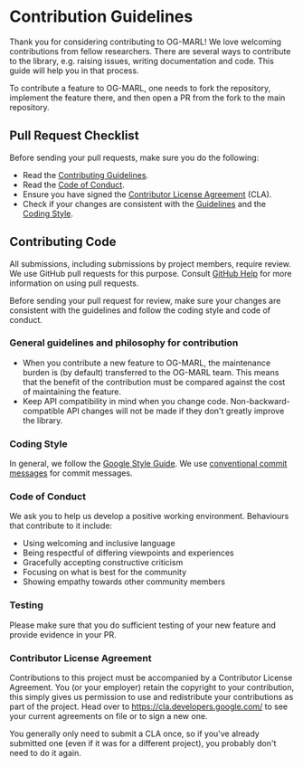 # Contribution Guidelines

Thank you for considering contributing to OG-MARL! We love welcoming contributions from fellow
researchers. There are several ways to contribute to the library, e.g. raising issues, writing
documentation and code. This guide will help you in that process.

To contribute a feature to OG-MARL, one needs to fork the repository, implement the feature there,
and then open a PR from the fork to the main repository.

## Pull Request Checklist

Before sending your pull requests, make sure you do the following:
- Read the [Contributing Guidelines](#Contributing-Code).
- Read the [Code of Conduct](#Code-of-Conduct).
- Ensure you have signed the [Contributor License Agreement](#Contributor-License-Agreement) (CLA).
- Check if your changes are consistent with the [Guidelines](#General-guidelines-and-philosophy-for-contribution) and the [Coding Style](#Coding-Style).

## Contributing Code

All submissions, including submissions by project members, require review.
We use GitHub pull requests for this purpose.
Consult [GitHub Help](https://docs.github.com/en/pull-requests/collaborating-with-pull-requests/proposing-changes-to-your-work-with-pull-requests/about-pull-requests)
for more information on using pull requests.

Before sending your pull request for review, make sure your changes are consistent with the guidelines and follow the coding style and code of conduct.

### General guidelines and philosophy for contribution
- When you contribute a new feature to OG-MARL, the maintenance burden is (by default) transferred to the OG-MARL team. This means that the benefit of the contribution must be compared against the cost of maintaining the feature.
- Keep API compatibility in mind when you change code. Non-backward-compatible API changes will not be made if they don't greatly improve the library.

### Coding Style
In general, we follow the [Google Style Guide](https://google.github.io/styleguide/pyguide.html).
We use [conventional commit messages](https://www.conventionalcommits.org/en/v1.0.0/) for commit messages.

### Code of Conduct
We ask you to help us develop a positive working environment. Behaviours that contribute to it include:

* Using welcoming and inclusive language
* Being respectful of differing viewpoints and experiences
* Gracefully accepting constructive criticism
* Focusing on what is best for the community
* Showing empathy towards other community members

### Testing
Please make sure that you do sufficient testing of your new feature and provide evidence in your PR.

### Contributor License Agreement
Contributions to this project must be accompanied by a Contributor License Agreement.
You (or your employer) retain the copyright to your contribution, this simply gives us permission to use and
redistribute your contributions as part of the project. Head over to https://cla.developers.google.com/ to
see your current agreements on file or to sign a new one.

You generally only need to submit a CLA once, so if you've already submitted one
(even if it was for a different project), you probably don't need to do it again.
